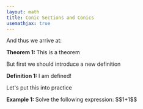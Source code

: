 ```yaml
---
layout: math
title: Conic Sections and Conics
usemathjax: true
---
```


And thus we arrive at:

<p class="theorem">
	<strong>Theorem 1: </strong>
	This is a theorem</p>

But first we should introduce a new definition

<p class="def">
	<strong>Definition 1: </strong>
	I am defined!</p>

Let's put this into practice
<p class="example">
	<strong>Example 1: </strong>
	Solve the following expression:
	$$1+1$$</p>

